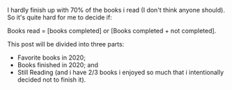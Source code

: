 I hardly finish up with 70% of the books i read (I don't think anyone should). So it's quite hard for me to decide if:

Books read = [books completed] or [Books completed + not completed]. 

This post will be divided into three parts:

- Favorite books in 2020;
- Books finished in 2020; and
- Still Reading (and i have 2/3 books i enjoyed so much that i intentionally decided not to finish it).
